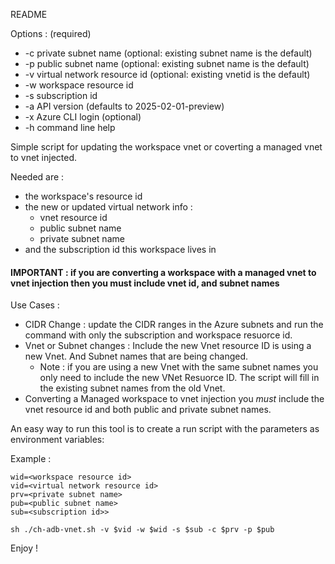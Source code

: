 README

Options : (required)
- -c private subnet name (optional: existing subnet name is the default)
- -p public subnet name (optional: existing subnet name is the default)
- -v virtual network resource id (optional: existing vnetid is the default)
- -w workspace resource id
- -s subscription id
- -a API version (defaults to 2025-02-01-preview)
- -x Azure CLI login (optional)
- -h command line help

Simple script for updating the workspace vnet or coverting a managed vnet to vnet injected. 

Needed are : 
- the workspace's resource id
- the new or updated virtual network info :
  - vnet resource id
  - public subnet name
  - private subnet name
- and the subscription id this workspace lives in

#### IMPORTANT : if you are converting a workspace with a managed vnet to vnet injection then you must include vnet id, and subnet names

Use Cases : 
- CIDR Change : update the CIDR ranges in the Azure subnets and run the command with only the subscription and workspace resuorce id.
- Vnet or Subnet changes : Include the new Vnet resource ID is using a new Vnet. And Subnet names that are being changed.
    - Note : if you are using a new Vnet with the same subnet names you only need to include the new VNet Resuorce ID. The script will fill in the existing subnet names from the old Vnet.
- Converting a Managed workspace to vnet injection you *must* include the vnet resource id and both public and private subnet names. 

An easy way to run this tool is to create a run script with the parameters as environment variables: 

Example :
```
wid=<workspace resource id>
vid=<virtual network resource id>
prv=<private subnet name>
pub=<public subnet name>
sub=<subscription id>>

sh ./ch-adb-vnet.sh -v $vid -w $wid -s $sub -c $prv -p $pub
```
Enjoy !

